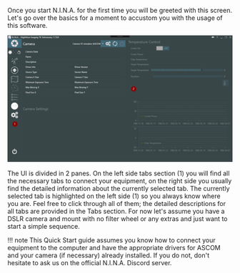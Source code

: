 Once you start N.I.N.A. for the first time you will be greeted with this screen. Let's go over the basics for a moment to accustom you with the usage of this software.

![UI Overview](../images/quickstart/uioverview1.png)

The UI is divided in 2 panes. On the left side tabs section (1) you will find all the necessary tabs to connect your equipment, on the right side you usually find the detailed information about the currently selected tab. The currently selected tab is highlighted on the left side (1) so you always know where you are. Feel free to click through all of them; the detailed descriptions for all tabs are provided in the Tabs section. For now let's assume you have a DSLR camera and mount with no filter wheel or any extras and just want to start a simple sequence.

!!! note
    This Quick Start guide assumes you know how to connect your equipment to the computer and have the appropriate drivers for ASCOM and your camera (if necessary) already installed. If you do not, don't hesitate to ask us on the official N.I.N.A. Discord server.